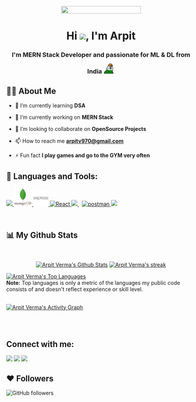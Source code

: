 <p align="center">
<a href="#"><img width="65%" height="65%" src="https://github.com/abhisheknaiidu/abhisheknaiidu/raw/master/code.gif?raw=true" height="175px"/></a>
</p>

<h1 align="center">Hi <img src="https://raw.githubusercontent.com/MartinHeinz/MartinHeinz/master/wave.gif" width="30px">, I'm Arpit</h1>
<h3 align="center">I'm MERN Stack Developer and passionate for ML & DL from India <a target="_blank" rel="noopener noreferrer" href="https://raw.githubusercontent.com/ItsAnunesS/ItsAnunesS/master/src/img/parrots/flags/indiaparrot.gif"><img src="https://raw.githubusercontent.com/ItsAnunesS/ItsAnunesS/master/src/img/parrots/flags/indiaparrot.gif" width="30" height="40" style="max-width:100%;"></a></h3>


## 🙋‍♂️ About Me

- 🌱 I’m currently learning **DSA**

- 🔭 I’m currently working on **MERN Stack**

- 👯 I’m looking to collaborate on **OpenSource Projects**

- 📫 How to reach me **arpitv970@gmail.com**

- ⚡ Fun fact **I play games and go to the GYM very often**

## 🚀 Languages and Tools:

<p align="left">
    <a href="https://www.python.org" target="_blank"> <img src="https://img.icons8.com/color/48/000000/python.png"/> </a>
    <a href="https://www.mongodb.com/" target="_blank"> <img src="https://raw.githubusercontent.com/devicons/devicon/master/icons/mongodb/mongodb-original-wordmark.svg" alt="mongodb" width="48" height="48"/> </a>
    <a href="https://expressjs.com" target="_blank"> <img src="https://raw.githubusercontent.com/devicons/devicon/master/icons/express/express-original-wordmark.svg" alt="express" width="40" height="40"/> </a>
    <a href="https://reactjs.org/" target="_blank"> <img src="https://cdn4.iconfinder.com/data/icons/logos-3/600/React.js_logo-256.png" alt="React" width="40" height="40"/> </a>
    <a style="padding-right:8px;" href="https://nodejs.org" target="_blank"> <img src="https://img.icons8.com/color/48/000000/nodejs.png"/> </a>
    <a href="https://postman.com" target="_blank"> <img src="https://www.vectorlogo.zone/logos/getpostman/getpostman-icon.svg" alt="postman" width="45" height="45"/> </a>   
    <a href="https://git-scm.com/" target="_blank"> <img src="https://img.icons8.com/color/48/000000/git.png"/> </a>
</p>

<br/>


## 📊 My Github Stats

  <br/>
    <p align="center">
    <a href="https://github.com/arpitv970/github-readme-stats"><img alt="Arpit Verma's Github Stats" src="https://github-readme-stats.vercel.app/api?username=arpitv970&show_icons=true&count_private=true&theme=react&hide_border=true&bg_color=0D1117" /></a>
    <a href="https://github.com/arpitv970/github-readme-streak-stats">
        <img title="🔥 Get streak stats for your profile at git.io/streak-stats" alt="Arpit Verma's streak" src="https://github-readme-streak-stats.herokuapp.com/?user=arpitv970&theme=react&hide_border=true&stroke=0000&background=060A0CD0"/>
    </a>
</p>
  <a href="https://github.com/arpitv970/github-readme-stats"><img alt="Arpit Verma's Top Languages" src="https://github-readme-stats.vercel.app/api/top-langs/?username=arpitv970&langs_count=8&count_private=true&layout=compact&theme=react&hide_border=true&bg_color=0D1117" /></a>
  <br/>
  <b>Note:</b> Top languages is only a metric of the languages my public code consists of and doesn't reflect experience or skill level.


<br/>
<br/>

<a href="https://github.com/arpitv970/github-readme-activity-graph"><img alt="Arpit Verma's Activity Graph" src="https://activity-graph.herokuapp.com/graph?username=arpitv970&bg_color=0D1117&color=5BCDEC&line=5BCDEC&point=FFFFFF&hide_border=true" /></a>

<br/>
<br/>

## Connect with me:
<p align="left">

<a href = "https://www.linkedin.com/in/arpitv970/" target="_blank"><img src="https://img.icons8.com/fluent/48/000000/linkedin.png"/></a>
<a href = "https://twitter.com/arpitv970" target="_blank"><img src="https://img.icons8.com/fluent/48/000000/twitter.png"/></a>
<a href = "https://www.instagram.com/arpitv970/" target="_blank"><img src="https://img.icons8.com/fluent/48/000000/instagram-new.png"/></a>


</p>

## ❤ Followers

![GitHub followers](https://img.shields.io/github/followers/arpitv970?style=for-the-badge)